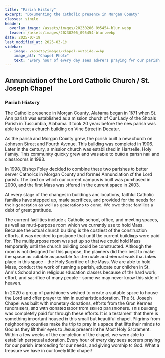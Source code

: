 ```yaml
---
title: "Parish History"
excerpt: "Documenting the Catholic presence in Morgan County"
classes: single
header:
  overlay_image: /assets/images/20230206_095454-blur.webp
  teaser: /assets/images/20230206_095454-blur.webp
date: 2025-03-19
last_modified_at: 2025-03-19
sidebar:
  - image: /assets/images/chapel-outside.webp
    image_alt: "Chapel Photo"
    text: "Every hour of every day sees adorers praying for our parish."
---
```


## Annunciation of the Lord Catholic Church / St. Joseph Chapel

### Parish History

The Catholic presence in Morgan County, Alabama began in 1871 when St. Ann parish was established as a mission church of Our Lady of the Shoals Parish in Tuscumbia, Alabama.
It took 20 years before the new parish was able to erect a church building on Vine Street in Decatur.

As the parish and Morgan County grew, the parish built a new church on Johnson Street and Fourth Avenue.
This building was completed in 1906. Later in the century, a mission church was established in Hartselle, Holy Family.
This community quickly grew and was able to build a parish hall and classrooms in 1993.

In 1998, Bishop Foley decided to combine these two parishes to better server Catholics in Morgan County and formed Annunciation of the Lord parish.
The land on which our current campus is built was purchased in 2000, and the first Mass was offered in the current space in 2003.

At every stage of the changes in buildings and locations, faithful Catholic families have stepped up, made sacrifices, and provided for the needs for their generation as well as generations to come.
We owe these families a debt of great gratitude.

The current facilities include a Catholic school, office, and meeting spaces, as well as multi-purpose room which we currently use to hold Mass.
Because the actual church building is the costliest of the construction efforts, it was decided to postpone that until the current buildings were paid for.
The multipurpose room was set up so that we could hold Mass temporarily until the church building could be constructed.
Although the room is not designed for this purpose, the planners did their best to make the space as suitable as possible for the noble and eternal work that takes place in this space - the Holy Sacrifice of the Mass.
We are able to hold Mass, conduct the work of running a parish, educate our children in St. Ann's School and in religious education classes because of the hard work, effort, and sacrifice of many people - some we may never know this side of heaven.

In 2020 a group of parishioners wished to create a suitable space to house the Lord and offer prayer to him in eucharistic adoration.
The St. Joseph Chapel was built with monetary donations, efforts from the Gran Kermes fundraisers, and with donated labor from skilled parishioners.
This building was completely paid for through these efforts.
It is a testament that there is something important housed in this small but beautiful chapel.
Pilgrims from neighboring counties make the trip to pray in a space that lifts their minds to God as they lift their eyes to Jesus present int he Most Holy Sacrament.
Within a few weeks of the completion of the chapel, we were able to establish perpetual adoration.
Every hour of every day sees adorers praying for our parish, interceding for our needs, and giving worship to God.
What a treasure we have in our lovely little chapel!
